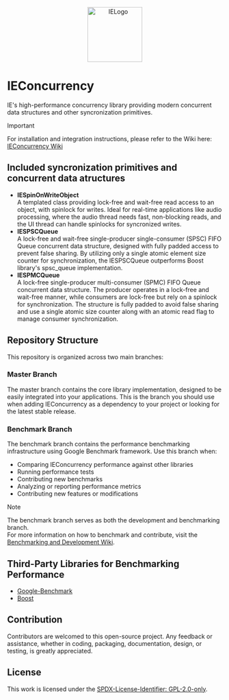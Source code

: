 <div align="center">
  <picture>
    <source media="(prefers-color-scheme: light)" srcset="https://github.com/mozahzah/IECore/raw/master/Resources/IE-Brand-Kit/IE-Logo-Alt-NoBg.png">
    <source media="(prefers-color-scheme: dark)" srcset="https://github.com/mozahzah/IECore/raw/master/Resources/IE-Brand-Kit/IE-Logo-NoBg.png">
  <img alt="IELogo" width="128">
  </picture>
</div>

# IEConcurrency
IE's high-performance concurrency library providing modern concurrent data structures and other syncronization primitives.

> [!IMPORTANT] 
> For installation and integration instructions, please refer to the Wiki here: [IEConcurrency Wiki](https://github.com/Interactive-Echoes/IEConcurrency/wiki)

## Included syncronization primitives and concurrent data atructures

- **IESpinOnWriteObject**  
A templated class providing lock-free and wait-free read access to an object, with spinlock for writes. Ideal for real-time applications like audio processing, where the audio thread needs fast, non-blocking reads, and the UI thread can handle spinlocks for syncronized writes.
- **IESPSCQueue**  
A lock-free and wait-free single-producer single-consumer (SPSC) FIFO Queue concurrent data structure, designed with fully padded access to prevent false sharing. By utilizing only a single atomic element size counter for synchronization, the IESPSCQueue outperforms Boost library's spsc_queue implementation.
- **IESPMCQueue**  
A lock-free single-producer multi-consumer (SPMC) FIFO Queue concurrent data structure. The producer operates in a lock-free and wait-free manner, while consumers are lock-free but rely on a spinlock for synchronization. The structure is fully padded to avoid false sharing and use a single atomic size counter along with an atomic read flag to manage consumer synchronization.

## Repository Structure
This repository is organized across two main branches:

### Master Branch
The master branch contains the core library implementation, designed to be easily integrated into your applications. This is the branch you should use when adding IEConcurrency as a dependency to your project or looking for the latest stable release.

### Benchmark Branch
The benchmark branch contains the performance benchmarking infrastructure using Google Benchmark framework. Use this branch when:
- Comparing IEConcurrency performance against other libraries
- Running performance tests
- Contributing new benchmarks
- Analyzing or reporting performance metrics
- Contributing new features or modifications
> [!NOTE]
> The benchmark branch serves as both the development and benchmarking branch.  
> For more information on how to benchmark and contribute, visit the [Benchmarking and Development Wiki](https://github.com/Interactive-Echoes/IEConcurrency/wiki/Benchmarking-and-Development).

## Third-Party Libraries for Benchmarking Performance
- [Google-Benchmark](https://github.com/google/benchmark)
- [Boost](https://github.com/boostorg/boost.git)

## Contribution
Contributors are welcomed to this open-source project. Any feedback or assistance, whether in coding, packaging, documentation, design, or testing, is greatly appreciated. 

## License
This work is licensed under the [SPDX-License-Identifier: GPL-2.0-only](./LICENSE).
